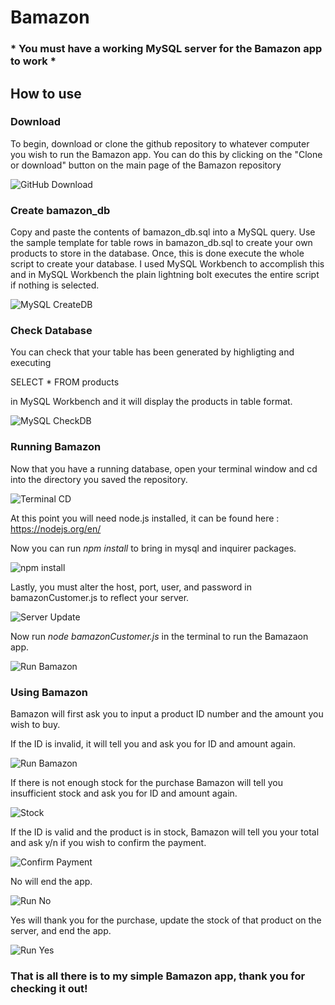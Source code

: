 # Bamazon
### * **You must have a working MySQL server for the Bamazon app to work** *
## How to use

### Download
To begin, download or clone the github repository to whatever computer you wish to run the Bamazon app. You can do this by clicking on the "Clone or download" button on the main page of the Bamazon repository

![GitHub Download](/images/download.PNG)

### Create bamazon_db
Copy and paste the contents of bamazon_db.sql into a MySQL query. Use the sample template for table rows in bamazon_db.sql to create your own products to store in the database. Once, this is done execute the whole script to create your database. I used MySQL Workbench to accomplish this and in MySQL Workbench the plain lightning bolt executes the entire script if nothing is selected.

![MySQL CreateDB](/images/mysql.PNG)

### Check Database
You can check that your table has been generated by highligting and executing

SELECT * FROM products

in MySQL Workbench
and it will display the products in table format.

![MySQL CheckDB](/images/mysqlcheck.PNG)

### Running Bamazon
Now that you have a running database, open your terminal window and cd into the directory you saved the repository.

![Terminal CD](/images/cd.PNG)

At this point you will need node.js installed, it can be found here : 
https://nodejs.org/en/

Now you can run *npm install* to bring in mysql and inquirer packages.

![npm install](/images/npm.PNG)

Lastly, you must alter the host, port, user, and password in bamazonCustomer.js to reflect your server.

![Server Update](/images/serverupdate.PNG)

Now run *node bamazonCustomer.js* in the terminal to run the Bamazaon app.

![Run Bamazon](/images/runbamazon.PNG)

### Using Bamazon

Bamazon will first ask you to input a product ID number and the amount you wish to buy.

If the ID is invalid, it will tell you and ask you for ID and amount again.

![Run Bamazon](/images/invalidid.PNG)

If there is not enough stock for the purchase Bamazon will tell you insufficient stock and ask you for ID and amount again.

![Stock](/images/stock.PNG)

If the ID is valid and the product is in stock, Bamazon will tell you your total and ask y/n if you wish to confirm the payment.

![Confirm Payment](/images/confirm.PNG)

No will end the app.

![Run No](/images/confirmno.PNG)

Yes will thank you for the purchase, update the stock of that product on the server, and end the app.

![Run Yes](/images/confirmyes.gif)

### That is all there is to  my simple Bamazon app, thank you for checking it out!